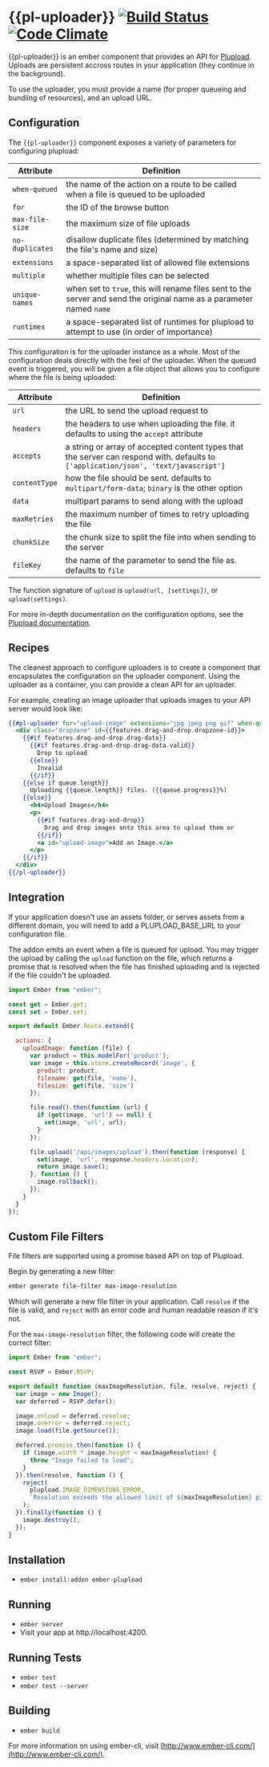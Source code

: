 # {{pl-uploader}} [![Build Status](https://travis-ci.org/paddle8/ember-plupload.svg)](https://travis-ci.org/paddle8/ember-plupload) [![Code Climate](https://codeclimate.com/github/paddle8/ember-plupload/badges/gpa.svg)](https://codeclimate.com/github/paddle8/ember-plupload)

{{pl-uploader}} is an ember component that provides an API for [Plupload](http://www.plupload.com/). Uploads are persistent accross routes in your application (they continue in the background).

To use the uploader, you must provide a name (for proper queueing and bundling of resources), and an upload URL.

## Configuration

The `{{pl-uploader}}` component exposes a variety of parameters for configuring plupload:


| Attribute           | Definition
|---------------------|------------------|
| `when-queued`       | the name of the action on a route to be called when a file is queued to be uploaded
| `for`               | the ID of the browse button
| `max-file-size`     | the maximum size of file uploads
| `no-duplicates`     | disallow duplicate files (determined by matching the file's name and size)
| `extensions`        | a space-separated list of allowed file extensions
| `multiple`          | whether multiple files can be selected
| `unique-names`      | when set to `true`, this will rename files sent to the server and send the original name as a parameter named `name`
| `runtimes`          | a space-separated list of runtimes for plupload to attempt to use (in order of importance)

This configuration is for the uploader instance as a whole. Most of the configuration deals directly with the feel of the uploader. When the queued event is triggered, you will be given a file object that allows you to configure where the file is being uploaded:

| Attribute           | Definition
|---------------------|------------------|
| `url`               | the URL to send the upload request to
| `headers`           | the headers to use when uploading the file. it defaults to using the `accept` attribute
| `accepts`           | a string or array of accepted content types that the server can respond with. defaults to `['application/json', 'text/javascript']`
| `contentType`       | how the file should be sent. defaults to `multipart/form-data`; `binary` is the other option
| `data`              | multipart params to send along with the upload
| `maxRetries`        | the maximum number of times to retry uploading the file
| `chunkSize`         | the chunk size to split the file into when sending to the server
| `fileKey`          | the name of the parameter to send the file as. defaults to `file`

The function signature of `upload` is `upload(url, [settings])`, or `upload(settings)`.

For more in-depth documentation on the configuration options, see the [Plupload documentation](http://plupload.com/docs/Options).

## Recipes

The cleanest approach to configure uploaders is to create a component that encapsulates the configuration on the uploader component. Using the uploader as a container, you can provide a clean API for an uploader.

For example, creating an image uploader that uploads images to your API server would look like:

```handlebars
{{#pl-uploader for="upload-image" extensions="jpg jpeg png gif" when-queued="uploadImage" as |queue features|}}
  <div class="dropzone" id={{features.drag-and-drop.dropzone-id}}>
    {{#if features.drag-and-drop.drag-data}}
      {{#if features.drag-and-drop.drag-data.valid}}
        Drop to upload
      {{else}}
        Invalid
      {{/if}}
    {{else if queue.length}}
      Uploading {{queue.length}} files. ({{queue.progress}}%)
    {{else}}
      <h4>Upload Images</h4>
      <p>
        {{#if features.drag-and-drop}}
          Drag and drop images onto this area to upload them or
        {{/if}}
        <a id="upload-image">Add an Image.</a>
      </p>
    {{/if}}
  </div>
{{/pl-uploader}}
```

## Integration

If your application doesn't use an assets folder, or serves assets from a different domain, you will need to add a PLUPLOAD_BASE_URL to your configuration file.

The addon emits an event when a file is queued for upload. You may trigger the upload by calling the `upload` function on the file, which returns a promise that is resolved when the file has finished uploading and is rejected if the file couldn't be uploaded.

```javascript
import Ember from "ember";

const get = Ember.get;
const set = Ember.set;

export default Ember.Route.extend({

  actions: {
    uploadImage: function (file) {
      var product = this.modelFor('product');
      var image = this.store.createRecord('image', {
        product: product,
        filename: get(file, 'name'),
        filesize: get(file, 'size')
      });

      file.read().then(function (url) {
        if (get(image, 'url') == null) {
          set(image, 'url', url);
        }
      });

      file.upload('/api/images/upload').then(function (response) {
        set(image, 'url', response.headers.Location);
        return image.save();
      }, function () {
        image.rollback();
      });
    }
  }
});
```

## Custom File Filters

File filters are supported using a promise based API on top of Plupload.

Begin by generating a new filter:

```bash
ember generate file-filter max-image-resolution
```

Which will generate a new file filter in your application. Call `resolve` if the file is valid, and `reject` with an error code and human readable reason if it's not.

For the `max-image-resolution` filter, the following code will create the correct filter:

```javascript
import Ember from "ember";

const RSVP = Ember.RSVP;

export default function (maxImageResolution, file, resolve, reject) {
  var image = new Image();
  var deferred = RSVP.defer();

  image.onload = deferred.resolve;
  image.onerror = deferred.reject;
  image.load(file.getSource());

  deferred.promise.then(function () {
    if (image.width * image.height < maxImageResolution) {
      throw "Image failed to load";
    }
  }).then(resolve, function () {
    reject(
      plupload.IMAGE_DIMENSIONS_ERROR,
      `Resolution exceeds the allowed limit of ${maxImageResolution} pixels.`
    );
  }).finally(function () {
    image.destroy();
  });
}
```

## Installation

* `ember install:addon ember-plupload`

## Running

* `ember server`
* Visit your app at http://localhost:4200.

## Running Tests

* `ember test`
* `ember test --server`

## Building

* `ember build`

For more information on using ember-cli, visit [http://www.ember-cli.com/](http://www.ember-cli.com/).
